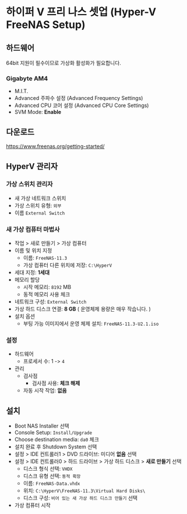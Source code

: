 # 하이퍼 V 프리 나스 셋업 (Hyper-V FreeNAS Setup)

## 하드웨어

64bit 지원이 필수이므로 가상화 활성화가 필요합니다.

### Gigabyte AM4

* M.I.T. 
* Advanced 주파수 설정 (Advanced Frequency Settings) 
* Advanced CPU 코어 설정 (Advanced CPU Core Settings) 
* SVM Mode: **Enable**

## 다운로드

<https://www.freenas.org/getting-started/>

## HyperV 관리자

### 가상 스위치 관리자

* 새 가상 네트워크 스위치
* 가상 스위치 유형: `외부`
* 이름 `External Switch`


### 새 가상 컴퓨터 마법사

* 작업 > 새로 만들기 > 가상 컴퓨터
* 이름 및 위치 지정
    * 이름: `FreeNAS-11.3`
    * 가상 컴퓨터 다른 위치에 저장: `C:\HyperV`
* 세대 지정: **1세대**
* 메모리 할당
    * 시작 메모리: `8192` MB
    * 동적 메모리 사용 체크
* 네트워크 구성: `External Switch`
* 가상 하드 디스크 연결: **8 GB** ( 운영체제 용량은 매우 작습니다. )
* 설치 옵션
    * 부팅 가능 이미지에서 운영 체제 설치: `FreeNAS-11.3-U2.1.iso`

### 설정

* 하드웨어
    * 프로세서 수: 1 -> `4`
* 관리
    * 검사점
        * 검사점 사용: **체크 해제**
    * 자동 시작 작업: **없음**


## 설치

* Boot NAS Installer 선택
* Console Setup: `Install/Upgrade`
* Choose destination media: `da0` 체크
* 설치 완료 후 Shutdown System 선택
* 설정 > IDE 컨트롤러1 > DVD 드라이브: 미디어 **없음** 선택
* 설정 > IDE 컨트롤러0 > 하드 드라이브 > 가상 하드 디스크 > **새로 만들기** 선택
    * 디스크 형식 선택: `VHDX`
    * 디스크 유형 선택: `동적 확장`
    * 이름: `FreeNAS-Data.vhdx`
    * 위치: `C:\HyperV\FreeNAS-11.3\Virtual Hard Disks\`
    * 디스크 구성: `비어 있는 새 가상 하드 디스크 만들기` 선택
* 가상 컴퓨터 시작



